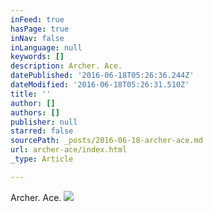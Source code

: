 ```yaml
---
inFeed: true
hasPage: true
inNav: false
inLanguage: null
keywords: []
description: Archer. Ace.
datePublished: '2016-06-18T05:26:36.244Z'
dateModified: '2016-06-18T05:26:31.510Z'
title: ''
author: []
authors: []
publisher: null
starred: false
sourcePath: _posts/2016-06-18-archer-ace.md
url: archer-ace/index.html
_type: Article

---
```

Archer. Ace.
![](https://the-grid-user-content.s3-us-west-2.amazonaws.com/37a44584-2049-4ce9-975e-b22b1fb1355a.jpg)